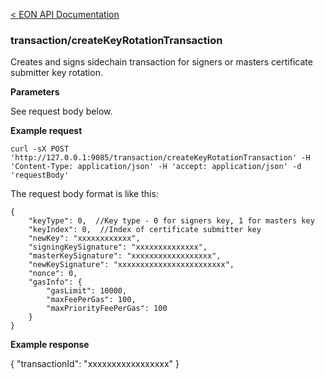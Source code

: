 [&lt; EON API Documentation](/doc/api/index.md) 
### transaction/createKeyRotationTransaction

Creates and signs sidechain transaction for signers or masters certificate submitter key rotation.

**Parameters**

See request body below.


**Example request**

    curl -sX POST 'http://127.0.0.1:9085/transaction/createKeyRotationTransaction' -H 'Content-Type: application/json' -H 'accept: application/json' -d 'requestBody'

The request body format is like this:

    {
        "keyType": 0,  //Key type - 0 for signers key, 1 for masters key
        "keyIndex": 0,  //Index of certificate submitter key
        "newKey": "xxxxxxxxxxxx",
        "signingKeySignature": "xxxxxxxxxxxxxx",
        "masterKeySignature": "xxxxxxxxxxxxxxxxxx",
        "newKeySignature": "xxxxxxxxxxxxxxxxxxxxxxxx",
        "nonce": 0,
        "gasInfo": {
            "gasLimit": 10000,
            "maxFeePerGas": 100,
            "maxPriorityFeePerGas": 100
        }
    }

**Example response**

{
    "transactionId": "xxxxxxxxxxxxxxxxx"
}

 